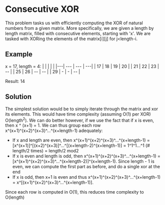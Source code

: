 # Consecutive XOR
This problem tasks us with efficiently computing the XOR of natural numbers from a given matrix. 
More specifically, we are given a length by length matrix, filled with consecutive elements, starting with 'x'. We are tasked with 
XORing the elements of the matrix[i][j] for j<length-i.

## Example
x = 17, length = 4:
| | | | |
|---| --- | --- | ---|
| 17 | 18 | 19 | 20 |
| 21 | 22 | 23 | -- |
| 25 | 26 | -- | -- |
| 29 | - | - | -- |

Result: 14

## Solution

The simplest solution would be to simply iterate through the matrix and xor its elements. This would have time complexity (assuming O(1) per XOR) O(length<sup>2</sup>). 
We can do better however, if we use the fact that if x is even, then x ^ (x+1) = 1. We can thus group each row x^(x+1)^(x+2)^(x+3)^...^(x+length-1) adequately:
* If x and length are even, then x^(x+1)^(x+2)^(x+3)^...^(x+length-1) = [x^(x+1)]^[(x+2)^(x+3)]^...^[(x+length-2)^(x+length-1)] = 1^1^1...^1 (# length/2 times) = 
length/2 mod2 
* If x is even and length is odd, then x^(x+1)^(x+2)^(x+3)^...^(x+length-1) = [x^(x+1)^(x+2)^(x+3)^...^(x+length-2)]^(x+length-1). Since length - 1 is even, we can compute the 
first part as before, and do a single xor at the end
* If x is odd, then x+1 is even and thus x^(x+1)^(x+2)^(x+3)^...^(x+length-1) = x^[(x+1)^(x+2)^(x+3)^...^(x+length-1)]. 

Since each row is computed in O(1), this reduces time complexity to O(length)
